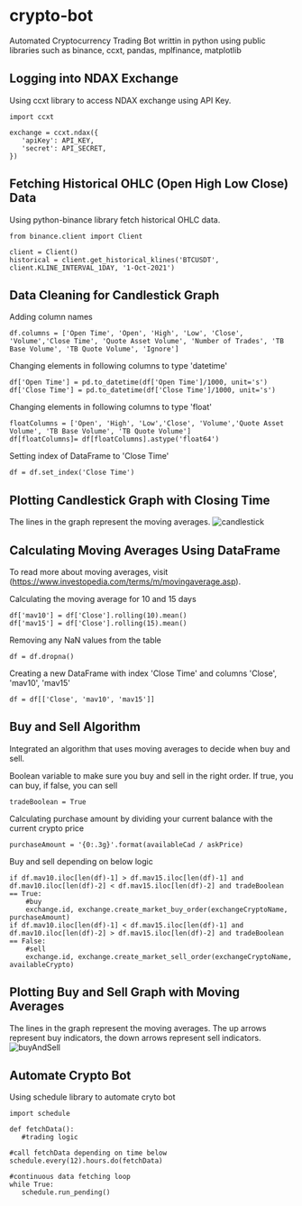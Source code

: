 # crypto-bot
 Automated Cryptocurrency Trading Bot writtin in python using public libraries such as binance, ccxt, pandas, mplfinance, matplotlib

## Logging into NDAX Exchange
Using ccxt library to access NDAX exchange using API Key.
```
import ccxt

exchange = ccxt.ndax({
   'apiKey': API_KEY,
   'secret': API_SECRET,
})
```
## Fetching Historical OHLC (Open High Low Close) Data
Using python-binance library fetch historical OHLC data.
```
from binance.client import Client

client = Client()
historical = client.get_historical_klines('BTCUSDT', client.KLINE_INTERVAL_1DAY, '1-Oct-2021')
```
## Data Cleaning for Candlestick Graph
Adding column names
```
df.columns = ['Open Time', 'Open', 'High', 'Low', 'Close', 'Volume','Close Time', 'Quote Asset Volume', 'Number of Trades', 'TB Base Volume', 'TB Quote Volume', 'Ignore']
 ```

Changing elements in following columns to type 'datetime'
```
df['Open Time'] = pd.to_datetime(df['Open Time']/1000, unit='s')
df['Close Time'] = pd.to_datetime(df['Close Time']/1000, unit='s')
```

Changing elements in following columns to type 'float'
```
floatColumns = ['Open', 'High', 'Low','Close', 'Volume','Quote Asset Volume', 'TB Base Volume', 'TB Quote Volume']
df[floatColumns]= df[floatColumns].astype('float64')
```

Setting index of DataFrame to 'Close Time'
```
df = df.set_index('Close Time')
```
## Plotting Candlestick Graph with Closing Time
The lines in the graph represent the moving averages.
![candlestick](https://user-images.githubusercontent.com/41726552/159150975-c86b4c74-0428-4832-b797-7538cb592210.png)

## Calculating Moving Averages Using DataFrame
To read more about moving averages, visit (https://www.investopedia.com/terms/m/movingaverage.asp).

Calculating the moving average for 10 and 15 days
```
df['mav10'] = df['Close'].rolling(10).mean()
df['mav15'] = df['Close'].rolling(15).mean()
```
Removing any NaN values from the table
```
df = df.dropna()
```
Creating a new DataFrame with index 'Close Time' and columns 'Close', 'mav10', 'mav15'
```
df = df[['Close', 'mav10', 'mav15']]
```

## Buy and Sell Algorithm
Integrated an algorithm that uses moving averages to decide when buy and sell.

Boolean variable to make sure you buy and sell in the right order. If true, you can buy, if false, you can sell
```
tradeBoolean = True
```
Calculating purchase amount by dividing your current balance with the current crypto price
```
purchaseAmount = '{0:.3g}'.format(availableCad / askPrice)
```
Buy and sell depending on below logic
```
if df.mav10.iloc[len(df)-1] > df.mav15.iloc[len(df)-1] and df.mav10.iloc[len(df)-2] < df.mav15.iloc[len(df)-2] and tradeBoolean == True:
    #buy
    exchange.id, exchange.create_market_buy_order(exchangeCryptoName, purchaseAmount)
if df.mav10.iloc[len(df)-1] < df.mav15.iloc[len(df)-1] and df.mav10.iloc[len(df)-2] > df.mav15.iloc[len(df)-2] and tradeBoolean == False:
    #sell
    exchange.id, exchange.create_market_sell_order(exchangeCryptoName, availableCrypto)
```

## Plotting Buy and Sell Graph with Moving Averages
The lines in the graph represent the moving averages.
The up arrows represent buy indicators, the down arrows represent sell indicators.
![buyAndSell](https://user-images.githubusercontent.com/41726552/159150970-f81e5fad-28ba-4c11-abf2-2901a803e8de.png)

## Automate Crypto Bot
Using schedule library to automate cryto bot
```
import schedule

def fetchData():
   #trading logic

#call fetchData depending on time below
schedule.every(12).hours.do(fetchData)

#continuous data fetching loop
while True:
   schedule.run_pending()
```

